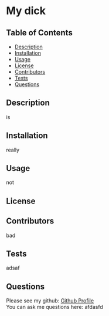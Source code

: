 # My dick
## Table of Contents
* [Description](##description)
* [Installation](##installation)
* [Usage](##usage)
* [License](##license)
* [Contributors](##contributors)
* [Tests](##tests)
* [Questions](##quetsions)
## Description
is
## Installation
really
## Usage
not
## License
 
## Contributors
bad
## Tests
adsaf
## Questions
Please see my github:  [Github Profile](https://github.com/fdsafd)
<br>You can ask me questions here: afdasfd